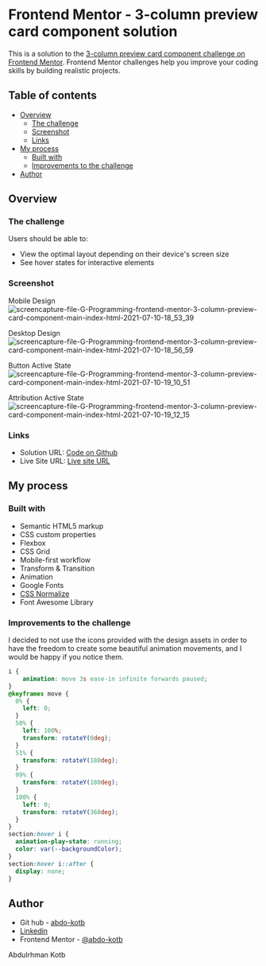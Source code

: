 # Frontend Mentor - 3-column preview card component solution

This is a solution to the [3-column preview card component challenge on Frontend Mentor](https://www.frontendmentor.io/challenges/3column-preview-card-component-pH92eAR2-). Frontend Mentor challenges help you improve your coding skills by building realistic projects. 

## Table of contents

- [Overview](#overview)
  - [The challenge](#the-challenge)
  - [Screenshot](#screenshot)
  - [Links](#links)
- [My process](#my-process)
  - [Built with](#built-with)
  - [Improvements to the challenge](#improvements-to-the-challenge)
- [Author](#author)

## Overview

### The challenge

Users should be able to:

- View the optimal layout depending on their device's screen size
- See hover states for interactive elements

### Screenshot

Mobile Design
![screencapture-file-G-Programming-frontend-mentor-3-column-preview-card-component-main-index-html-2021-07-10-18_53_39](https://user-images.githubusercontent.com/86558336/125167157-33885b00-e1b0-11eb-844d-8ba729f74231.png)

Desktop Design
![screencapture-file-G-Programming-frontend-mentor-3-column-preview-card-component-main-index-html-2021-07-10-18_56_59](https://user-images.githubusercontent.com/86558336/125167255-af82a300-e1b0-11eb-8420-e72f9e9aeb70.png)

Button Active State
![screencapture-file-G-Programming-frontend-mentor-3-column-preview-card-component-main-index-html-2021-07-10-19_10_51](https://user-images.githubusercontent.com/86558336/125167639-a266b380-e1b2-11eb-9968-0beb06115043.png)

Attribution Active State
![screencapture-file-G-Programming-frontend-mentor-3-column-preview-card-component-main-index-html-2021-07-10-19_12_15](https://user-images.githubusercontent.com/86558336/125167689-dc37ba00-e1b2-11eb-87e4-cdf728d283c8.png)

### Links

- Solution URL: [Code on Github](https://github.com/abdo-kotb/3-column-preview-card-component)
- Live Site URL: [Live site URL](https://abdo-kotb.github.io/3-column-preview-card-component/)

## My process

### Built with

- Semantic HTML5 markup
- CSS custom properties
- Flexbox
- CSS Grid
- Mobile-first workflow
- Transform & Transition
- Animation
- Google Fonts
- [CSS Normalize](https://necolas.github.io/normalize.css/)
- Font Awesome Library

### Improvements to the challenge

I decided to not use the icons provided with the design assets in order to have the freedom to create some beautiful animation movements, and I would be happy if you notice them.
```css
i {
    animation: move 3s ease-in infinite forwards paused;
}
@keyframes move {
  0% {
    left: 0;
  }
  50% {
    left: 100%;
    transform: rotateY(0deg);
  }
  51% {
    transform: rotateY(180deg);
  }
  99% {
    transform: rotateY(180deg);
  }
  100% {
    left: 0;
    transform: rotateY(360deg);
  }
}
section:hover i {
  animation-play-state: running;
  color: var(--backgroundColor);
}
section:hover i::after {
  display: none;
}
```

## Author

- Git hub - [abdo-kotb](github.com/abdo-kotb)
- [Linkedin](https://www.linkedin.com/in/abdulrhman-mohammed-5687781b5/)
- Frontend Mentor - [@abdo-kotb](https://www.frontendmentor.io/profile/abdo-kotb)

Abdulrhman Kotb
